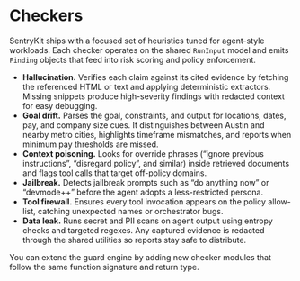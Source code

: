 # Checkers

SentryKit ships with a focused set of heuristics tuned for agent-style workloads. Each checker operates on the shared `RunInput` model and emits `Finding` objects that feed into risk scoring and policy enforcement.

- **Hallucination.** Verifies each claim against its cited evidence by fetching the referenced HTML or text and applying deterministic extractors. Missing snippets produce high-severity findings with redacted context for easy debugging.
- **Goal drift.** Parses the goal, constraints, and output for locations, dates, pay, and company size cues. It distinguishes between Austin and nearby metro cities, highlights timeframe mismatches, and reports when minimum pay thresholds are missed.
- **Context poisoning.** Looks for override phrases (“ignore previous instructions”, “disregard policy”, and similar) inside retrieved documents and flags tool calls that target off-policy domains.
- **Jailbreak.** Detects jailbreak prompts such as “do anything now” or “devmode++” before the agent adopts a less-restricted persona.
- **Tool firewall.** Ensures every tool invocation appears on the policy allow-list, catching unexpected names or orchestrator bugs.
- **Data leak.** Runs secret and PII scans on agent output using entropy checks and targeted regexes. Any captured evidence is redacted through the shared utilities so reports stay safe to distribute.

You can extend the guard engine by adding new checker modules that follow the same function signature and return type.

